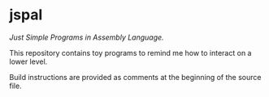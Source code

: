 # jspal
*Just Simple Programs in Assembly Language.*

This repository contains toy programs to remind me how to interact on a lower level.

Build instructions are provided as comments at the beginning of the source file.
